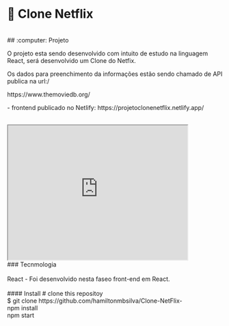 # :pushpin: Clone Netflix
<br/>
## :computer: Projeto

<p>O projeto esta sendo desenvolvido com intuito de estudo na linguagem React, será desenvolvido um Clone do Netfix. </p>
<p>Os dados para preenchimento da informações estão sendo chamado de API publica na url:/<p>
  https://www.themoviedb.org/

<p>- frontend publicado no Netlify: https://projetoclonenetflix.netlify.app/</p>
<br/>

<iframe width="420" height="315"
   src="https://projetoclonenetflix.netlify.app">
</iframe>
<br/>
### Tecnmologia
<br/><br/>
React 
- Foi desenvolvido nesta faseo front-end em React.
<br/><br/>
#### Install
# clone this repositoy
  <br/>
$ git clone https://github.com/hamiltonmbsilva/Clone-NetFlix-
   <br/>
npm install
   <br/>
npm start





